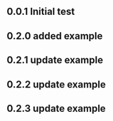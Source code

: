 ## 0.0.1 Initial test
## 0.2.0 added example
## 0.2.1 update example
## 0.2.2 update example
## 0.2.3 update example